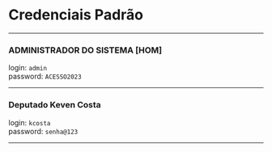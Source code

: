# Credenciais Padrão

---

### ADMINISTRADOR DO SISTEMA [HOM]
  login: `admin`\
  password: `ACESSO2023`

---

### Deputado Keven Costa
  login: `kcosta`\
  password: `senha@123`

---
